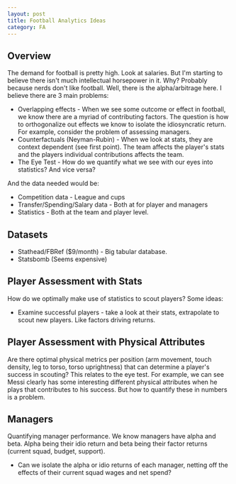 ```yaml
---
layout: post
title: Football Analytics Ideas
category: FA
---
```


## Overview

The demand for football is pretty high. Look at salaries. But I'm starting to believe there isn't much intellectual horsepower in it. Why? Probably because nerds don't like football. Well, there is the alpha/arbitrage here. I believe there are 3 main problems:


* Overlapping effects - When we see some outcome or effect in football, we know there are a myriad of contributing factors. The question is how to orthogonalize out effects we know to isolate the idiosyncratic return. For example, consider the problem of assessing managers.
* Counterfactuals (Neyman-Rubin) - When we look at stats, they are context dependent (see first point). The team affects the player's stats and the players individual contributions affects the team.
* The Eye Test - How do we quantify what we see with our eyes into statistics? And vice versa? 

And the data needed would be:

* Competition data - League and cups 
* Transfer/Spending/Salary data - Both at for player and managers
* Statistics - Both at the team and player level.

## Datasets

* Stathead/FBRef ($9/month) - Big tabular database.
* Statsbomb (Seems expensive)

## Player Assessment with Stats

How do we optimally make use of statistics to scout players? Some ideas:

* Examine successful players - take a look at their stats, extrapolate to scout new players. Like factors driving returns.

## Player Assessment with Physical Attributes

Are there optimal physical metrics per position (arm movement, touch density, leg to torso, torso uprightness) that can determine a player's success in scouting? This relates to the eye test. For example, we can see Messi clearly has some interesting different physical attributes when he plays that contributes to his success. But how to quantify these in numbers is a problem.


## Managers

Quantifying manager performance. We know managers have alpha and beta. Alpha being their idio return and beta being their factor returns (current squad, budget, support).

* Can we isolate the alpha or idio returns of each manager, netting off the effects of their current squad wages and net spend?
